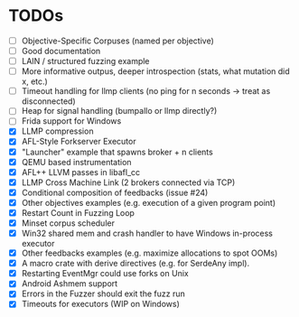 # TODOs

- [ ] Objective-Specific Corpuses (named per objective)
- [ ] Good documentation
- [ ] LAIN / structured fuzzing example
- [ ] More informative outpus, deeper introspection (stats, what mutation did x, etc.)
- [ ] Timeout handling for llmp clients (no ping for n seconds -> treat as disconnected)
- [ ] Heap for signal handling (bumpallo or llmp directly?)
- [ ] Frida support for Windows
- [x] LLMP compression
- [x] AFL-Style Forkserver Executor
- [x] "Launcher" example that spawns broker + n clients
- [x] QEMU based instrumentation
- [x] AFL++ LLVM passes in libafl_cc
- [x] LLMP Cross Machine Link (2 brokers connected via TCP)
- [x] Conditional composition of feedbacks (issue #24)
- [x] Other objectives examples (e.g. execution of a given program point)
- [x] Restart Count in Fuzzing Loop
- [x] Minset corpus scheduler
- [x] Win32 shared mem and crash handler to have Windows in-process executor
- [x] Other feedbacks examples (e.g. maximize allocations to spot OOMs)
- [x] A macro crate with derive directives (e.g. for SerdeAny impl).
- [x] Restarting EventMgr could use forks on Unix
- [x] Android Ashmem support
- [x] Errors in the Fuzzer should exit the fuzz run
- [x] Timeouts for executors (WIP on Windows)
